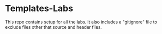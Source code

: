 # Templates-Labs
This repo contains setup for all the labs. It also includes a "gitignore" file to exclude files other that source and header files.
